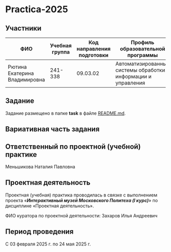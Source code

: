 # Practica-2025

## Участники

| ФИО                          | Учебная группа | Код направления подготовки | Профиль образовательной программы                            |
| ---------------------------- | -------------- | -------------------------- | ------------------------------------------------------------ |
| Рютина Екатерина Владимировна | 241-338        | 09.03.02                   | Автоматизированные системы обработки информации и управления |

## Задание

Задание размещено в папке **task** в файле [README.md](task/README.md).

## Вариативная часть задания



## Ответственный по проектной (учебной) практике

Меньшикова Наталия Павловна

## Проектная деятельность

Проектная (учебная) практика проводилась в связке с выполнением проекта «**_Интерактивный музей Московского Политеха (I курс)_**» по дисциплине «Проектная деятельность».

ФИО куратора по проектной деятельности: Захаров Илья Андреевич

## Период проведения

С 03 февраля 2025 г. по 24 мая 2025 г.
